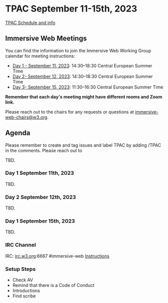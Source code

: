 # TPAC September 11-15th, 2023

[TPAC Schedule and info](https://www.w3.org/2023/09/TPAC/schedule.html)


## Immersive Web Meetings

You can find the information to join the Immersive Web Working Group calendar for meeting instructions: 

- [Day 1 - September 11, 2023](https://www.w3.org/events/meetings/f1dd67cb-9322-472e-92d4-a34a2f4bf2d6/): 14:30–18:30 Central European Summer Time
- [Day 2- September 12, 2023](https://www.w3.org/events/meetings/543e6388-05f4-4334-bd4d-4839ec021fc5/): 14:30–18:30 Central European Summer Time
- [Day 3- September 15, 2023](https://www.w3.org/events/meetings/7e00b17e-b4ef-471b-96c1-21a2c9d77c92/):  11:30–16:30 Central European Summer Time

**Remember that each day's meeting might have different rooms and Zoom link.**

Please reach out to the chairs for any requests or questions at immersive-web-chairs@w3.org.

## Agenda

Please remember to create and tag issues and label TPAC by adding /TPAC in the comments. Please reach out to 

TBD.

### Day 1 September 11th, 2023
TBD.
### Day 2 September 12th, 2023
TBD.
### Day 1 September 15th, 2023
TBD.

### IRC Channel

IRC: [irc.w3.org](http://irc.w3.org/):6667 #immersive-web [Instructions](https://github.com/immersive-web/administrivia/blob/master/IRC.md)

### Setup Steps

- Check AV
- Remind that there is a Code of Conduct
- Introductions
- Find scribe

